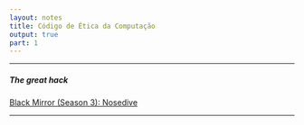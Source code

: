 ```yaml
---
layout: notes
title: Código de Ética da Computação
output: true
part: 1
---
```



---
##### The great hack

[Black Mirror (Season 3): Nosedive](https://www.netflix.com/title/70264888?s=a&trkid=13747225&t=cp)

---
